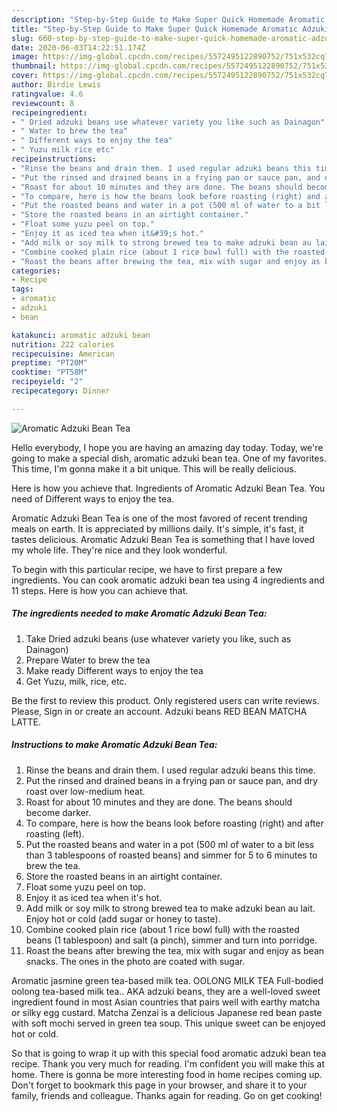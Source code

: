 ```yaml
---
description: "Step-by-Step Guide to Make Super Quick Homemade Aromatic Adzuki Bean Tea"
title: "Step-by-Step Guide to Make Super Quick Homemade Aromatic Adzuki Bean Tea"
slug: 660-step-by-step-guide-to-make-super-quick-homemade-aromatic-adzuki-bean-tea
date: 2020-06-03T14:22:51.174Z
image: https://img-global.cpcdn.com/recipes/5572495122890752/751x532cq70/aromatic-adzuki-bean-tea-recipe-main-photo.jpg
thumbnail: https://img-global.cpcdn.com/recipes/5572495122890752/751x532cq70/aromatic-adzuki-bean-tea-recipe-main-photo.jpg
cover: https://img-global.cpcdn.com/recipes/5572495122890752/751x532cq70/aromatic-adzuki-bean-tea-recipe-main-photo.jpg
author: Birdie Lewis
ratingvalue: 4.6
reviewcount: 8
recipeingredient:
- " Dried adzuki beans use whatever variety you like such as Dainagon"
- " Water to brew the tea"
- " Different ways to enjoy the tea"
- " Yuzu milk rice etc"
recipeinstructions:
- "Rinse the beans and drain them. I used regular adzuki beans this time."
- "Put the rinsed and drained beans in a frying pan or sauce pan, and dry roast over low-medium heat."
- "Roast for about 10 minutes and they are done. The beans should become darker."
- "To compare, here is how the beans look before roasting (right) and after roasting (left)."
- "Put the roasted beans and water in a pot (500 ml of water to a bit less than 3 tablespoons of roasted beans) and simmer for 5 to 6 minutes to brew the tea."
- "Store the roasted beans in an airtight container."
- "Float some yuzu peel on top."
- "Enjoy it as iced tea when it&#39;s hot."
- "Add milk or soy milk to strong brewed tea to make adzuki bean au lait. Enjoy hot or cold (add sugar or honey to taste)."
- "Combine cooked plain rice (about 1 rice bowl full) with the roasted beans (1 tablespoon) and salt (a pinch), simmer and turn into porridge."
- "Roast the beans after brewing the tea, mix with sugar and enjoy as bean snacks. The ones in the photo are coated with sugar."
categories:
- Recipe
tags:
- aromatic
- adzuki
- bean

katakunci: aromatic adzuki bean 
nutrition: 222 calories
recipecuisine: American
preptime: "PT20M"
cooktime: "PT58M"
recipeyield: "2"
recipecategory: Dinner

---
```



![Aromatic Adzuki Bean Tea](https://img-global.cpcdn.com/recipes/5572495122890752/751x532cq70/aromatic-adzuki-bean-tea-recipe-main-photo.jpg)

Hello everybody, I hope you are having an amazing day today. Today, we're going to make a special dish, aromatic adzuki bean tea. One of my favorites. This time, I'm gonna make it a bit unique. This will be really delicious.

Here is how you achieve that. Ingredients of Aromatic Adzuki Bean Tea. You need of Different ways to enjoy the tea.

Aromatic Adzuki Bean Tea is one of the most favored of recent trending meals on earth. It is appreciated by millions daily. It's simple, it's fast, it tastes delicious. Aromatic Adzuki Bean Tea is something that I have loved my whole life. They're nice and they look wonderful.


To begin with this particular recipe, we have to first prepare a few ingredients. You can cook aromatic adzuki bean tea using 4 ingredients and 11 steps. Here is how you can achieve that.

<!--inarticleads1-->

##### The ingredients needed to make Aromatic Adzuki Bean Tea:

1. Take  Dried adzuki beans (use whatever variety you like, such as Dainagon)
1. Prepare  Water to brew the tea
1. Make ready  Different ways to enjoy the tea
1. Get  Yuzu, milk, rice, etc.


Be the first to review this product. Only registered users can write reviews. Please, Sign in or create an account. Adzuki beans RED BEAN MATCHA LATTE. 

<!--inarticleads2-->

##### Instructions to make Aromatic Adzuki Bean Tea:

1. Rinse the beans and drain them. I used regular adzuki beans this time.
1. Put the rinsed and drained beans in a frying pan or sauce pan, and dry roast over low-medium heat.
1. Roast for about 10 minutes and they are done. The beans should become darker.
1. To compare, here is how the beans look before roasting (right) and after roasting (left).
1. Put the roasted beans and water in a pot (500 ml of water to a bit less than 3 tablespoons of roasted beans) and simmer for 5 to 6 minutes to brew the tea.
1. Store the roasted beans in an airtight container.
1. Float some yuzu peel on top.
1. Enjoy it as iced tea when it&#39;s hot.
1. Add milk or soy milk to strong brewed tea to make adzuki bean au lait. Enjoy hot or cold (add sugar or honey to taste).
1. Combine cooked plain rice (about 1 rice bowl full) with the roasted beans (1 tablespoon) and salt (a pinch), simmer and turn into porridge.
1. Roast the beans after brewing the tea, mix with sugar and enjoy as bean snacks. The ones in the photo are coated with sugar.


Aromatic jasmine green tea-based milk tea. OOLONG MILK TEA Full-bodied oolong tea-based milk tea.. AKA adzuki beans, they are a well-loved sweet ingredient found in most Asian countries that pairs well with earthy matcha or silky egg custard. Matcha Zenzai is a delicious Japanese red bean paste with soft mochi served in green tea soup. This unique sweet can be enjoyed hot or cold. 

So that is going to wrap it up with this special food aromatic adzuki bean tea recipe. Thank you very much for reading. I'm confident you will make this at home. There is gonna be more interesting food in home recipes coming up. Don't forget to bookmark this page in your browser, and share it to your family, friends and colleague. Thanks again for reading. Go on get cooking!
